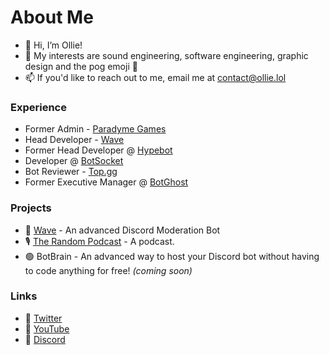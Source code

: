 # About Me

- 👋 Hi, I’m Ollie!
- 👀 My interests are sound engineering, software engineering, graphic design and the pog emoji 🤌
- 📫 If you'd like to reach out to me, email me at contact@ollie.lol

### Experience
- Former Admin - [Paradyme Games](https://discord.gg/HHXb3fheKP)
- Head Developer - [Wave](https://wavebot.org)
- Former Head Developer @ [Hypebot](https://discord.gg/YT4Fn5z5N7)
- Developer @ [BotSocket](https://github.com/botsocket)
- Bot Reviewer - [Top.gg](https://top.gg)
- Former Executive Manager @ [BotGhost](https://botghost.com)

### Projects
- 🌊 [Wave](https://wavebot.org) - An advanced Discord Moderation Bot
- 🎙 [The Random Podcast](https://www.youtube.com/channel/UCpcwyyv2Obll9mF8rDv8R8g) - A podcast.
- 🟢 BotBrain - An advanced way to host your Discord bot without having to code anything for free! *(coming soon)*

### Links
- 🔗 [Twitter](https://twitter.com/olykoala)
- 🔗 [YouTube](https://www.youtube.com/channel/UCpcwyyv2Obll9mF8rDv8R8g)
- 🔗 [Discord](https://discord.gg/yEzjbhcWDH)
